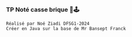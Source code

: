 ### TP Noté casse brique 🧱🕹️

```
Réalisé par Noé Ziadi DFSG1-2024
Créer en Java sur la base de Mr Bansept Franck
```

